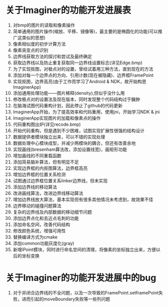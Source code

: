 # 关于Imaginer的功能开发进展表

1. 对bmp的图片的读取和像素操作
2. 简单通用的图片操作(缩放、平移、镜像等)，最主要的是椭圆化的功能(可以推广这类似的思想)
3. 像素相似度的初步计算方法
4. 像素突变点的识别
5. 边界线获取方法的探讨和尝试及最终确定
6. 获取边界线以及防止重复获取同一边界线设置标志(详见Edge.bmp)
7. 为了实现抠图，对极点对的设置，曾经试着用三种方法，直到现在的方法
8. 添加对每一个边界点的方向、引用计数(现在被隐藏)、边界框FramePoint
9. 实现抠图，边界高亮(由于工作而学习了Android & NDK，故开始构思ImaginerApp)
10. 添加通用处理功能——图片稀释(density),但似乎没什么用
11. 修改极点对的设置法及现在版本，同时发现整个代码结构过于臃肿
12. 在脑海试图代码重构计划，因此停止了github的代码更新
13. ImaginerApp开始，为了提高效率和代码重用，使用jni，开始学习NDK & jni
14. ImaginerApp实现图片的加载和像素点的操作
15. 代码重构图出炉(详见recode.bmp)
16. 开始代码重构，但是遇到不少困难，试图实现扩展性很强的结构设计
17. 数据提供者模块独立出来，可以不错的实现处理
18. 数据处理中心模块成型，并减少两模块的耦合，但还有改善余地
19. 实现画线(bresenham算法改，添加设置线宽)，画矩形功能
20. 增加画线的不同重载函数
21. 添加简易脑补算法，但有明显不足
22. 实现边界框的内抠图算法，边界框高亮
23. 增加边界框的位置关系检测
24. 试图通过边界框位置关系linker边界线，但未实现
25. 添加边界线的移动算法
26. 改进画线算法，改进边界线移动算法
27. 增加边界线放大算法，基本实现但有很多其他情况未考虑到，故效果不佳
28. 边界移动的碰撞问题算法
29. 复杂的边界线及内部数据的移动细节问题
30. 添加边界点化和去近点毛刺的功能
31. 添加命名空间，改善代码结构
32. 修改颜色系统，增强可用性
33. 替换编译方式为cmake
34. 添加common功能灰度化(gray)
35. 新增iPoint模块，同时进行命名空间的清理，将像素的坐标独立出来，方便以后的坐标变换

# 关于Imaginer的功能开发进展中的bug
1. 对于非闭合边界线的不全问题，以及一次导致的FramePoint.setframePoint失败，进而引起的moveBoundary失败等一些列问题
